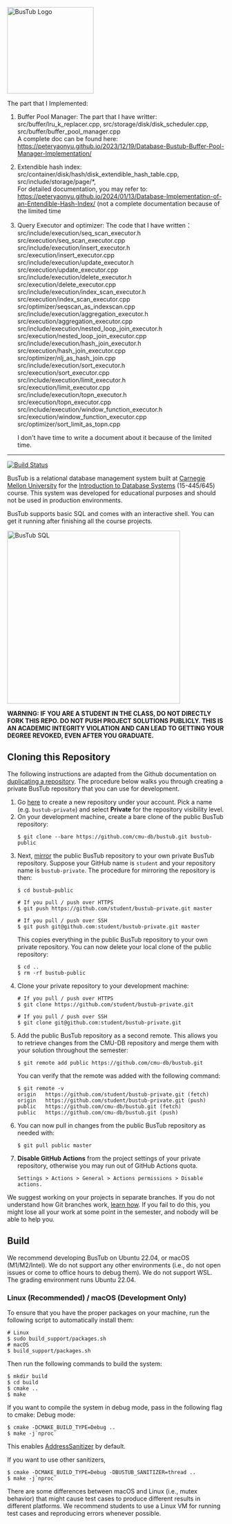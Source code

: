 <img src="logo/bustub-whiteborder.svg" alt="BusTub Logo" height="200">

The part that I Implemented: 

1. Buffer Pool Manager: The part that I have writter: src/buffer/lru_k_replacer.cpp, src/storage/disk/disk_scheduler.cpp, src/buffer/buffer_pool_manager.cpp   
     A complete doc can be found here: https://peteryaonyu.github.io/2023/12/19/Database-Bustub-Buffer-Pool-Manager-Implementation/  
      

3. Extendible hash index: src/container/disk/hash/disk_extendible_hash_table.cpp, src/include/storage/page/*,  
   For detailed documentation, you may refer to: https://peteryaonyu.github.io/2024/01/13/Database-Implementation-of-an-Entendible-Hash-Index/ (not a complete documentation because of the limited time   
4. Query Executor and optimizer: The code that I have written：
      src/include/execution/seq_scan_executor.h  
      src/execution/seq_scan_executor.cpp      
      src/include/execution/insert_executor.h  
      src/execution/insert_executor.cpp  
      src/include/execution/update_executor.h  
      src/execution/update_executor.cpp  
      src/include/execution/delete_executor.h  
      src/execution/delete_executor.cpp  
      src/include/execution/index_scan_executor.h  
      src/execution/index_scan_executor.cpp    
      src/optimizer/seqscan_as_indexscan.cpp  
      src/include/execution/aggregation_executor.h  
      src/execution/aggregation_executor.cpp  
      src/include/execution/nested_loop_join_executor.h  
      src/execution/nested_loop_join_executor.cpp
      src/include/execution/hash_join_executor.h  
      src/execution/hash_join_executor.cpp   
      src/optimizer/nlj_as_hash_join.cpp  
      src/include/execution/sort_executor.h  
      src/execution/sort_executor.cpp  
      src/include/execution/limit_executor.h  
      src/execution/limit_executor.cpp  
      src/include/execution/topn_executor.h  
      src/execution/topn_executor.cpp  
      src/include/execution/window_function_executor.h  
      src/execution/window_function_executor.cpp  
      src/optimizer/sort_limit_as_topn.cpp
   
      I don't have time to write a document about it because of the limited time.
      

-----------------

[![Build Status](https://github.com/cmu-db/bustub/actions/workflows/cmake.yml/badge.svg)](https://github.com/cmu-db/bustub/actions/workflows/cmake.yml)

BusTub is a relational database management system built at [Carnegie Mellon University](https://db.cs.cmu.edu) for the [Introduction to Database Systems](https://15445.courses.cs.cmu.edu) (15-445/645) course. This system was developed for educational purposes and should not be used in production environments.

BusTub supports basic SQL and comes with an interactive shell. You can get it running after finishing all the course projects.

<img src="logo/sql.png" alt="BusTub SQL" width="400">

**WARNING: IF YOU ARE A STUDENT IN THE CLASS, DO NOT DIRECTLY FORK THIS REPO. DO NOT PUSH PROJECT SOLUTIONS PUBLICLY. THIS IS AN ACADEMIC INTEGRITY VIOLATION AND CAN LEAD TO GETTING YOUR DEGREE REVOKED, EVEN AFTER YOU GRADUATE.**

## Cloning this Repository

The following instructions are adapted from the Github documentation on [duplicating a repository](https://docs.github.com/en/github/creating-cloning-and-archiving-repositories/creating-a-repository-on-github/duplicating-a-repository). The procedure below walks you through creating a private BusTub repository that you can use for development.

1. Go [here](https://github.com/new) to create a new repository under your account. Pick a name (e.g. `bustub-private`) and select **Private** for the repository visibility level.
2. On your development machine, create a bare clone of the public BusTub repository:
   ```
   $ git clone --bare https://github.com/cmu-db/bustub.git bustub-public
   ```
3. Next, [mirror](https://git-scm.com/docs/git-push#Documentation/git-push.txt---mirror) the public BusTub repository to your own private BusTub repository. Suppose your GitHub name is `student` and your repository name is `bustub-private`. The procedure for mirroring the repository is then:
   ```
   $ cd bustub-public
   
   # If you pull / push over HTTPS
   $ git push https://github.com/student/bustub-private.git master

   # If you pull / push over SSH
   $ git push git@github.com:student/bustub-private.git master
   ```
   This copies everything in the public BusTub repository to your own private repository. You can now delete your local clone of the public repository:
   ```
   $ cd ..
   $ rm -rf bustub-public
   ```
4. Clone your private repository to your development machine:
   ```
   # If you pull / push over HTTPS
   $ git clone https://github.com/student/bustub-private.git

   # If you pull / push over SSH
   $ git clone git@github.com:student/bustub-private.git
   ```
5. Add the public BusTub repository as a second remote. This allows you to retrieve changes from the CMU-DB repository and merge them with your solution throughout the semester:
   ```
   $ git remote add public https://github.com/cmu-db/bustub.git
   ```
   You can verify that the remote was added with the following command:
   ```
   $ git remote -v
   origin	https://github.com/student/bustub-private.git (fetch)
   origin	https://github.com/student/bustub-private.git (push)
   public	https://github.com/cmu-db/bustub.git (fetch)
   public	https://github.com/cmu-db/bustub.git (push)
   ```
6. You can now pull in changes from the public BusTub repository as needed with:
   ```
   $ git pull public master
   ```
7. **Disable GitHub Actions** from the project settings of your private repository, otherwise you may run out of GitHub Actions quota.
   ```
   Settings > Actions > General > Actions permissions > Disable actions.
   ```

We suggest working on your projects in separate branches. If you do not understand how Git branches work, [learn how](https://git-scm.com/book/en/v2/Git-Branching-Basic-Branching-and-Merging). If you fail to do this, you might lose all your work at some point in the semester, and nobody will be able to help you.

## Build

We recommend developing BusTub on Ubuntu 22.04, or macOS (M1/M2/Intel). We do not support any other environments (i.e., do not open issues or come to office hours to debug them). We do not support WSL. The grading environment runs
Ubuntu 22.04.

### Linux (Recommended) / macOS (Development Only)

To ensure that you have the proper packages on your machine, run the following script to automatically install them:

```
# Linux
$ sudo build_support/packages.sh
# macOS
$ build_support/packages.sh
```

Then run the following commands to build the system:

```
$ mkdir build
$ cd build
$ cmake ..
$ make
```

If you want to compile the system in debug mode, pass in the following flag to cmake:
Debug mode:

```
$ cmake -DCMAKE_BUILD_TYPE=Debug ..
$ make -j`nproc`
```
This enables [AddressSanitizer](https://github.com/google/sanitizers) by default.

If you want to use other sanitizers,

```
$ cmake -DCMAKE_BUILD_TYPE=Debug -DBUSTUB_SANITIZER=thread ..
$ make -j`nproc`
```

There are some differences between macOS and Linux (i.e., mutex behavior) that might cause test cases
to produce different results in different platforms. We recommend students to use a Linux VM for running
test cases and reproducing errors whenever possible.
